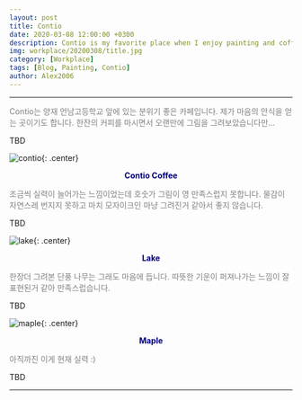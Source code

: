 ```yaml
---
layout: post
title: Contio
date: 2020-03-08 12:00:00 +0300
description: Contio is my favorite place when I enjoy painting and coffee.
img: workplace/20200308/title.jpg
category: [Workplace]
tags: [Blog, Painting, Contio]
author: Alex2006
---
```

  
  
------
<span style="color:gray">
Contio는 양재 언남고등학교 앞에 있는 분위기 좋은 카페입니다.
제가 마음의 안식을 얻는 곳이기도 합니다.
한잔의 커피를 마시면서 오랜만에 그림을 그려보았습니다만...
</span>  

> <span style="color:silver">
TBD
</span>

![contio]({{site.baseurl}}/assets/img/workplace/20200308/contio.jpg){: .center}
**<center><span style="color:navy">Contio Coffee</span></center>** 

<span style="color:gray">
조금씩 실력이 늘어가는 느낌이었는데 호숫가 그림이 영 만족스럽지 못합니다.
물감이 자연스레 번지지 못하고 마치 모자이크인 마냥 그려진거 같아서 좋지 않습니다.
</span>

> <span style="color:silver">
TBD
</span>

![lake]({{site.baseurl}}/assets/img/workplace/20200308/romantic.jpg){: .center}
**<center><span style="color:navy">Lake</span></center>** 

<span style="color:gray">
한장더 그려본 단풍 나무는 그래도 마음에 듭니다.
따뜻한 기운이 퍼져나가는 느낌이 잘 표현된거 같아 만족스럽습니다.
</span>

> <span style="color:silver">
TBD
</span>

![maple]({{site.baseurl}}/assets/img/workplace/20200308/flower.jpg){: .center}
**<center><span style="color:navy">Maple</span></center>**  

<span style="color:gray">
아직까진 이게 현재 실력 :)
</span>

> <span style="color:silver">
TBD
</span>

------

